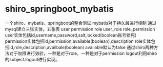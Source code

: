 # shiro_springboot_mybatis
一个shiro，mybatis，springboot的整合测试
mybatis对于持久层进行控制 
通过mysql建立三张实体，五张表
user permission role user_role role_permission
user实体包括id,username,password,salt,locked(boolean账号锁死)
permission实体包括id,permission,available(boolean),description
role实体包括id,role,description,availbale(boolean)
available默认为false
通过shiro两种方法对于权限进行效验，一种是对于role，一种是对于permission
logout利用shiro的subject.logout进行实现。
